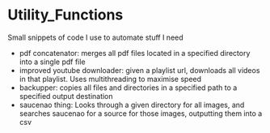 # Utility_Functions
Small snippets of code I use to automate stuff I need

* pdf concatenator: merges all pdf files located in a specified directory into a single pdf file
* improved youtube downloader: given a playlist url, downloads all videos in that playlist. Uses multithreading to maximise speed
* backupper: copies all files and directories in a specified path to a specified output destination
* saucenao thing: Looks through a given directory for all images, and searches saucenao for a source for those images, outputting them into a csv
